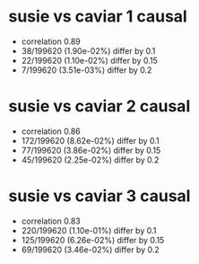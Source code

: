 # susie vs caviar  1 causal

- correlation 0.89
- 38/199620 (1.90e-02%) differ by 0.1
- 22/199620 (1.10e-02%) differ by 0.15
- 7/199620 (3.51e-03%) differ by 0.2


# susie vs caviar  2 causal

- correlation 0.86
- 172/199620 (8.62e-02%) differ by 0.1
- 77/199620 (3.86e-02%) differ by 0.15
- 45/199620 (2.25e-02%) differ by 0.2


# susie vs caviar  3 causal

- correlation 0.83
- 220/199620 (1.10e-01%) differ by 0.1
- 125/199620 (6.26e-02%) differ by 0.15
- 69/199620 (3.46e-02%) differ by 0.2


